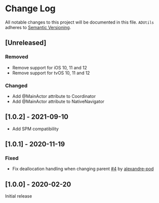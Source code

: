 # Change Log
All notable changes to this project will be documented in this file.
`ADUtils` adheres to [Semantic Versioning](http://semver.org/).

## [Unreleased]

### Removed

- Remove support for iOS 10, 11 and 12
- Remove support for tvOS 10, 11 and 12

### Changed

- Add @MainActor attribute to Coordinator
- Add @MainActor attribute to NativeNavigator

## [1.0.2] - 2021-09-10

- Add SPM compatibility

## [1.0.1] - 2020-11-19

### Fixed

- Fix deallocation handling when changing parent [#4](https://github.com/faberNovel/Coordinator/pull/3) by [alexandre-pod](https://github.com/alexandre-pod)

## [1.0.0] - 2020-02-20

Initial release
